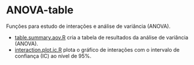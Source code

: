 # ANOVA-table

Funções para estudo de interações e análise de variância (ANOVA).

+ [table.summary.aov.R](table.summary.aov.R) cria a tabela de resultados da análise de variância (ANOVA).
+ [interaction.plot.ic.R](interaction.plot.ic.R) plota o gráfico de interações com o intervalo de confiança (IC) ao nível de 95%.
